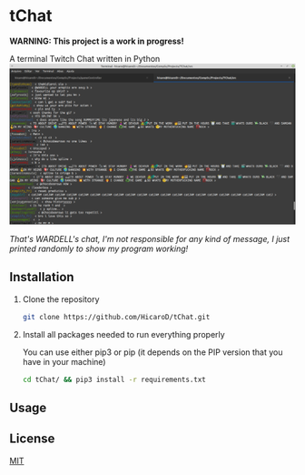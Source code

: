 # tChat
**WARNING: This project is a work in progress!**

A terminal Twitch Chat written in Python
<img src="./img/Captura de tela_2021-10-21_20-17-53.png">

*That's WARDELL's chat, I'm not responsible for any kind of message, I just printed randomly to show my program working!*

## Installation

1. Clone the repository
    ```bash
    git clone https://github.com/HicaroD/tChat.git
    ```

2. Install all packages needed to run everything properly

    You can use either pip3 or pip (it depends on the PIP version that you have in your machine)
    ```bash
    cd tChat/ && pip3 install -r requirements.txt
    ```

## Usage

## License
[MIT](./LICENSE)
